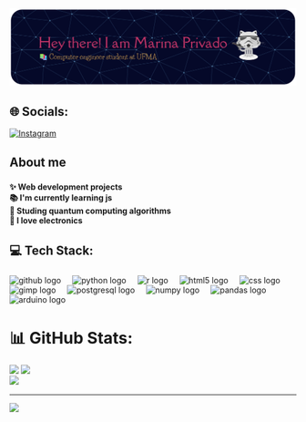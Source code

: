 ![Header](https://github.com/MarinaPrivado/MarinaPrivado/blob/main/github-header-banner%20(2).png?raw=true)
## 🌐 Socials:
[![Instagram](https://img.shields.io/badge/Instagram-%23E4405F.svg?logo=Instagram&logoColor=white)](https://instagram.com/marina_privado3) 

<h2 align="left">About me</h2>

###

<h4 align="left">✨ Web development projects<br>📚 I'm currently learning js<br>🎯 Studing quantum computing algorithms<br>🎲 I love electronics</h4>

###

<h2 align="left"> 💻 Tech Stack:</h2>

###

<div align="left">
  <img src="https://skillicons.dev/icons?i=github" height="40" alt="github logo"  />
  <img width="12" />
  <img src="https://skillicons.dev/icons?i=py" height="40" alt="python logo"  />
  <img width="12" />
  <img src="https://skillicons.dev/icons?i=r" height="40" alt="r logo"  />
  <img width="12" />
  <img src="https://skillicons.dev/icons?i=html" height="40" alt="html5 logo"  />
  <img width="12" />
  <img src="https://cdn.jsdelivr.net/gh/devicons/devicon/icons/css3/css3-original.svg" height="40" alt="css logo"  />
  <img width="12" />
  <img src="https://cdn.jsdelivr.net/gh/devicons/devicon/icons/gimp/gimp-original.svg" height="40" alt="gimp logo"  />
  <img width="12" />
  <img src="https://cdn.jsdelivr.net/gh/devicons/devicon/icons/postgresql/postgresql-original.svg" height="40" alt="postgresql logo"  />
  <img width="12" />
  <img src="https://cdn.jsdelivr.net/gh/devicons/devicon/icons/numpy/numpy-original.svg" height="40" alt="numpy logo"  />
  <img width="12" />
  <img src="https://cdn.jsdelivr.net/gh/devicons/devicon/icons/pandas/pandas-original.svg" height="40" alt="pandas logo"  />
  <img width="12" />
  <img src="https://skillicons.dev/icons?i=arduino" height="40" alt="arduino logo"  />
</div>

###

# 📊 GitHub Stats:
![](https://github-readme-stats.vercel.app/api?username=MarinaPrivado&theme=dracula&hide_border=false&include_all_commits=false&count_private=false)  ![](https://nirzak-streak-stats.vercel.app/?user=MarinaPrivado&theme=dracula&hide_border=false)<br/>
![](https://github-readme-stats.vercel.app/api/top-langs/?username=MarinaPrivado&theme=dracula&hide_border=false&include_all_commits=false&count_private=false&layout=compact)

---
[![](https://visitcount.itsvg.in/api?id=MarinaPrivado&icon=0&color=0)](https://visitcount.itsvg.in)





<!-- Proudly created with GPRM ( https://gprm.itsvg.in ) -->


